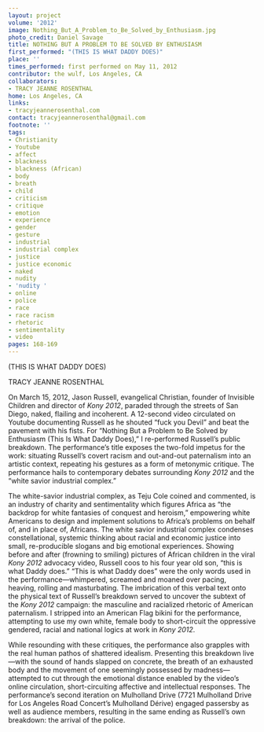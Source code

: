 ```yaml
---
layout: project
volume: '2012'
image: Nothing_But_A_Problem_to_Be_Solved_by_Enthusiasm.jpg
photo_credit: Daniel Savage
title: NOTHING BUT A PROBLEM TO BE SOLVED BY ENTHUSIASM
first_performed: "(THIS IS WHAT DADDY DOES)"
place: ''
times_performed: first performed on May 11, 2012
contributor: the wulf, Los Angeles, CA
collaborators:
- TRACY JEANNE ROSENTHAL
home: Los Angeles, CA
links:
- tracyjeannerosenthal.com
contact: tracyjeannerosenthal@gmail.com
footnote: ''
tags:
- Christianity
- Youtube
- affect
- blackness
- blackness (African)
- body
- breath
- child
- criticism
- critique
- emotion
- experience
- gender
- gesture
- industrial
- industrial complex
- justice
- justice economic
- naked
- nudity
- 'nudity '
- online
- police
- race
- race racism
- rhetoric
- sentimentality
- video
pages: 168-169
---
```


 
(THIS IS WHAT DADDY DOES)

TRACY JEANNE ROSENTHAL

On March 15, 2012, Jason Russell, evangelical Christian, founder of Invisible Children and director of _Kony 2012_, paraded through the streets of San Diego, naked, flailing and incoherent. A 12-second video circulated on Youtube documenting Russell as he shouted “fuck you Devil” and beat the pavement with his fists. For “Nothing But a Problem to Be Solved by Enthusiasm (This Is What Daddy Does),” I re-performed Russell’s public breakdown. The performance’s title exposes the two-fold impetus for the work: situating Russell’s covert racism and out-and-out paternalism into an artistic context, repeating his gestures as a form of metonymic critique. The performance hails to contemporary debates surrounding _Kony 2012_ and the “white savior industrial complex.”

The white-savior industrial complex, as Teju Cole coined and commented, is an industry of charity and sentimentality which figures Africa as “the backdrop for white fantasies of conquest and heroism,” empowering white Americans to design and implement solutions to Africa’s problems on behalf of, and in place of, Africans. The white savior industrial complex condenses constellational, systemic thinking about racial and economic justice into small, re-producible slogans and big emotional experiences. Showing before and after (frowning to smiling) pictures of African children in the viral _Kony 2012_ advocacy video, Russell coos to his four year old son, “this is what Daddy does.” “This is what Daddy does” were the only words used in the performance—whimpered, screamed and moaned over pacing, heaving, rolling and masturbating. The imbrication of this verbal text onto the physical text of Russell’s breakdown served to uncover the subtext of the _Kony 2012_ campaign: the masculine and racialized rhetoric of American paternalism. I stripped into an American Flag bikini for the performance, attempting to use my own white, female body to short-circuit the oppressive gendered, racial and national logics at work in _Kony 2012_.

While resounding with these critiques, the performance also grapples with the real human pathos of shattered idealism. Presenting this breakdown live—with the sound of hands slapped on concrete, the breath of an exhausted body and the movement of one seemingly possessed by madness—attempted to cut through the emotional distance enabled by the video’s online circulation, short-circuiting affective and intellectual responses. The performance’s second iteration on Mulholland Drive (7721 Mulholland Drive for Los Angeles Road Concert’s Mulholland Dérive) engaged passersby as well as audience members, resulting in the same ending as Russell’s own breakdown: the arrival of the police.
